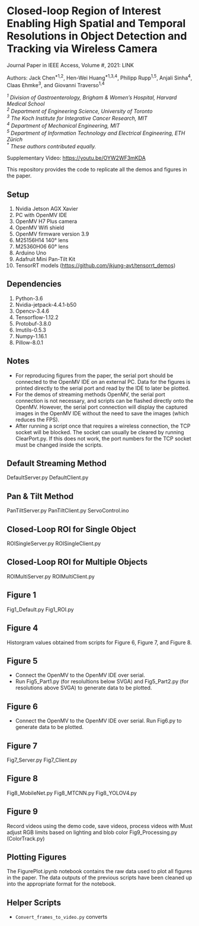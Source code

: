 # Closed-loop Region of Interest Enabling High Spatial and Temporal Resolutions in Object Detection and Tracking via Wireless Camera

Journal Paper in IEEE Access, Volume #, 2021: LINK

Authors: Jack Chen<sup>*1,2</sup>, Hen-Wei Huang<sup>*1,3,4</sup>, Philipp Rupp<sup>1,5</sup>, Anjali Sinha<sup>4</sup>, Claas Ehmke<sup>3</sup>, and Giovanni Traverso<sup>1,4</sup>

*<sup>1</sup> Division of Gastroenterology, Brigham & Women’s Hospital, Harvard Medical School*  
*<sup>2</sup> Department of Engineering Science, University of Toronto*  
*<sup>3</sup> The Koch Institute for Integrative Cancer Research, MIT*  
*<sup>4</sup> Department of Mechanical Engineering, MIT*  
*<sup>5</sup> Department of Information Technology and Electrical Engineering, ETH Zürich*   
_<sup>*</sup> These authors contributed equally._

Supplementary Video: https://youtu.be/OYW2WF3mKDA

This repository provides the code to replicate all the demos and figures in the paper.

## Setup
1. Nvidia Jetson AGX Xavier
2. PC with OpenMV IDE
3. OpenMV H7 Plus camera 
4. OpenMV Wifi shield 
5. OpenMV firmware version 3.9 
6. M25156H14 140° lens
7. M25360H06 60° lens
8. Arduino Uno
9. Adafruit Mini Pan-Tilt Kit 
10. TensorRT models (https://github.com/jkjung-avt/tensorrt_demos)

## Dependencies
1. Python-3.6
2. Nvidia-jetpack-4.4.1-b50
3. Opencv-3.4.6
4. Tensorflow-1.12.2
5. Protobuf-3.8.0
6. Imutils-0.5.3
7. Numpy-1.16.1
8. Pillow-8.0.1

## Notes

* For reproducing figures from the paper, the serial port should be connected to the OpenMV IDE on an external PC. Data for the figures is printed directly to the serial port and read by the IDE to later be plotted. 
* For the demos of streaming methods OpenMV, the serial port connection is not necessary, and scripts can be flashed directly onto the OpenMV. However, the serial port connection will display the captured images in the OpenMV IDE without the need to save the images (which reduces the FPS).
* After running a script once that requires a wireless connection, the TCP socket will be blocked. The socket can usually be cleared by running ClearPort.py. If this does not work, the port numbers for the TCP socket must be changed inside the scripts.

## Default Streaming Method

DefaultServer.py 
DefaultClient.py

## Pan & Tilt Method

PanTiltServer.py
PanTiltClient.py
ServoControl.ino

## Closed-Loop ROI for Single Object

ROISingleServer.py
ROISingleClient.py

## Closed-Loop ROI for Multiple Objects

ROIMultiServer.py
ROIMultiClient.py

## Figure 1

Fig1_Default.py
Fig1_ROI.py

## Figure 4

Historgram values obtained from scripts for Figure 6, Figure 7, and Figure 8.

## Figure 5

* Connect the OpenMV to the OpenMV IDE over serial.
* Run Fig5_Part1.py (for resolultions below SVGA) and Fig5_Part2.py (for resolutions above SVGA) to generate data to be plotted.

## Figure 6 

* Connect the OpenMV to the OpenMV IDE over serial. Run Fig6.py to generate data to be plotted.

## Figure 7

Fig7_Server.py
Fig7_Client.py

## Figure 8

Fig8_MobileNet.py
Fig8_MTCNN.py
Fig8_YOLOV4.py

## Figure 9

Record videos using the demo code, save videos, process videos with 
Must adjust RGB limits based on lighting and blob color
Fig9_Processing.py (ColorTrack.py)

## Plotting Figures

The FigurePlot.ipynb notebook contains the raw data used to plot all figures in the paper. The data outputs of the previous scripts have been cleaned up into the appropriate format for the notebook.

## Helper Scripts

* `Convert_frames_to_video.py` converts
